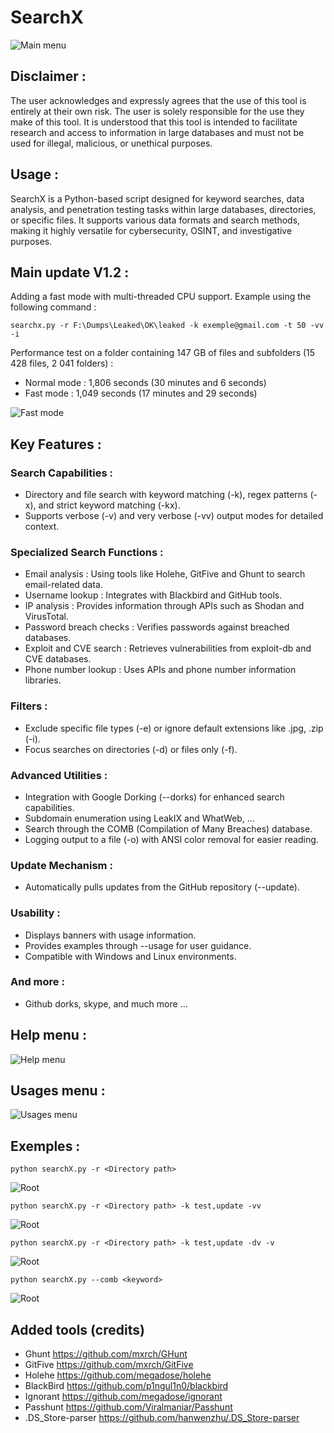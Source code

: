 # SearchX

![Main menu](https://github.com/raphaelthief/SearchX/blob/main/Pictures/Main1.JPG "Main menu")

## Disclaimer :

The user acknowledges and expressly agrees that the use of this tool is entirely at their own risk.
The user is solely responsible for the use they make of this tool. It is understood that this tool is intended to facilitate research and access to information in large databases and must not be used for illegal, malicious, or unethical purposes.

## Usage :

SearchX is a Python-based script designed for keyword searches, data analysis, and penetration testing tasks within large databases, directories, or specific files. It supports various data formats and search methods, making it highly versatile for cybersecurity, OSINT, and investigative purposes.

## Main update V1.2 :

Adding a fast mode with multi-threaded CPU support.
Example using the following command :
```
searchx.py -r F:\Dumps\Leaked\OK\leaked -k exemple@gmail.com -t 50 -vv -i
```

Performance test on a folder containing 147 GB of files and subfolders (15 428 files, 2 041 folders) :

- Normal mode : 1,806 seconds (30 minutes and 6 seconds)
- Fast mode : 1,049 seconds (17 minutes and 29 seconds)


![Fast mode](https://github.com/raphaelthief/SearchX/blob/main/Pictures/multi_threads.JPG "Fast mode")





## Key Features :

### Search Capabilities :
- Directory and file search with keyword matching (-k), regex patterns (-x), and strict keyword matching (-kx).
- Supports verbose (-v) and very verbose (-vv) output modes for detailed context.

### Specialized Search Functions :
- Email analysis : Using tools like Holehe, GitFive and Ghunt to search email-related data.
- Username lookup : Integrates with Blackbird and GitHub tools.
- IP analysis : Provides information through APIs such as Shodan and VirusTotal.
- Password breach checks : Verifies passwords against breached databases.
- Exploit and CVE search : Retrieves vulnerabilities from exploit-db and CVE databases.
- Phone number lookup : Uses APIs and phone number information libraries.

### Filters :
- Exclude specific file types (-e) or ignore default extensions like .jpg, .zip (-i).
- Focus searches on directories (-d) or files only (-f).

### Advanced Utilities :
- Integration with Google Dorking (--dorks) for enhanced search capabilities.
- Subdomain enumeration using LeakIX and WhatWeb, ...
- Search through the COMB (Compilation of Many Breaches) database.
- Logging output to a file (-o) with ANSI color removal for easier reading.

### Update Mechanism :
- Automatically pulls updates from the GitHub repository (--update).

### Usability :
- Displays banners with usage information.
- Provides examples through --usage for user guidance.
- Compatible with Windows and Linux environments.

### And more :
- Github dorks, skype, and much more ...

## Help menu : 

![Help menu](https://github.com/raphaelthief/SearchX/blob/main/Pictures/Help1.JPG "Help menu")

## Usages menu : 

![Usages menu](https://github.com/raphaelthief/SearchX/blob/main/Pictures/Usages.JPG "Usages menu")

## Exemples : 

```
python searchX.py -r <Directory path>
```
![Root](https://github.com/raphaelthief/SearchX/blob/main/Pictures/Root.JPG "Root")

```
python searchX.py -r <Directory path> -k test,update -vv
```
![Root](https://github.com/raphaelthief/SearchX/blob/main/Pictures/Exemple1.JPG "Root")

```
python searchX.py -r <Directory path> -k test,update -dv -v
```
![Root](https://github.com/raphaelthief/SearchX/blob/main/Pictures/Exemple2.JPG "Root")

```
python searchX.py --comb <keyword>
```
![Root](https://github.com/raphaelthief/SearchX/blob/main/Pictures/proxynova.JPG "proxynova")


## Added tools (credits)

- Ghunt https://github.com/mxrch/GHunt
- GitFive https://github.com/mxrch/GitFive
- Holehe https://github.com/megadose/holehe
- BlackBird https://github.com/p1ngul1n0/blackbird
- Ignorant https://github.com/megadose/ignorant
- Passhunt https://github.com/Viralmaniar/Passhunt
- .DS_Store-parser https://github.com/hanwenzhu/.DS_Store-parser
